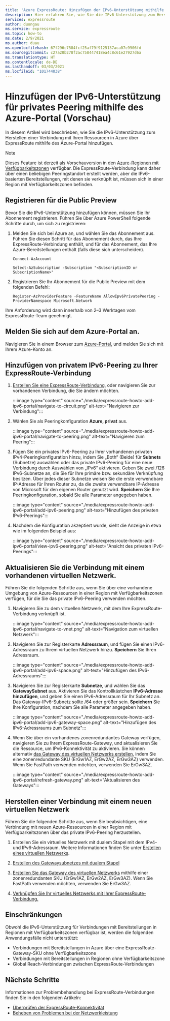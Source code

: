 ```yaml
---
title: 'Azure ExpressRoute: Hinzufügen der IPv6-Unterstützung mithilfe des Azure-Portals'
description: Hier erfahren Sie, wie Sie die IPv6-Unterstützung zum Herstellen einer Verbindung mit Azure-Bereitstellungen mithilfe des Azure-Portals hinzufügen.
services: expressroute
author: duongau
ms.service: expressroute
ms.topic: how-to
ms.date: 2/9/2021
ms.author: duau
ms.openlocfilehash: 67f296c7584fcf25af79f9125137aca07c9906fd
ms.sourcegitcommit: c27a20b278f2ac758447418ea4c8c61e27927d6a
ms.translationtype: HT
ms.contentlocale: de-DE
ms.lasthandoff: 03/03/2021
ms.locfileid: "101744038"
---
```

# <a name="add-ipv6-support-for-private-peering-using-the-azure-portal-preview"></a>Hinzufügen der IPv6-Unterstützung für privates Peering mithilfe des Azure-Portal (Vorschau)

In diesem Artikel wird beschrieben, wie Sie die IPv6-Unterstützung zum Herstellen einer Verbindung mit Ihren Ressourcen in Azure über ExpressRoute mithilfe des Azure-Portal hinzufügen. 

> [!Note]
> Dieses Feature ist derzeit als Vorschauversion in den [Azure-Regionen mit Verfügbarkeitszonen](https://docs.microsoft.com/azure/availability-zones/az-region#azure-regions-with-availability-zones) verfügbar. Die ExpressRoute-Verbindung kann daher über einen beliebigen Peeringstandort erstellt werden, aber die IPv6-basierten Bereitstellungen, mit denen sie verknüpft ist, müssen sich in einer Region mit Verfügbarkeitszonen befinden.

## <a name="register-for-public-preview"></a>Registrieren für die Public Preview
Bevor Sie die IPv6-Unterstützung hinzufügen können, müssen Sie Ihr Abonnement registrieren. Führen Sie über Azure PowerShell folgende Schritte durch, um sich zu registrieren:
1.  Melden Sie sich bei Azure an, und wählen Sie das Abonnement aus. Führen Sie diesen Schritt für das Abonnement durch, das Ihre ExpressRoute-Verbindung enthält, und für das Abonnement, das Ihre Azure-Bereitstellungen enthält (falls diese sich unterscheiden).

    ```azurepowershell-interactive
    Connect-AzAccount 

    Select-AzSubscription -Subscription "<SubscriptionID or SubscriptionName>"
    ```

2. Registrieren Sie Ihr Abonnement für die Public Preview mit dem folgenden Befehl:
    ```azurepowershell-interactive
    Register-AzProviderFeature -FeatureName AllowIpv6PrivatePeering -ProviderNamespace Microsoft.Network
    ```

Ihre Anforderung wird dann innerhalb von 2–3 Werktagen vom ExpressRoute-Team genehmigt.

## <a name="sign-in-to-the-azure-portal"></a>Melden Sie sich auf dem Azure-Portal an.

Navigieren Sie in einem Browser zum [Azure-Portal](https://portal.azure.com), und melden Sie sich mit Ihrem Azure-Konto an.

## <a name="add-ipv6-private-peering-to-your-expressroute-circuit"></a>Hinzufügen von privatem IPv6-Peering zu Ihrer ExpressRoute-Verbindung

1. [Erstellen Sie eine ExpressRoute-Verbindung](https://docs.microsoft.com/azure/expressroute/expressroute-howto-circuit-portal-resource-manager), oder navigieren Sie zur vorhandenen Verbindung, die Sie ändern möchten.

    :::image type="content" source="./media/expressroute-howto-add-ipv6-portal/navigate-to-circuit.png" alt-text="Navigieren zur Verbindung":::

2. Wählen Sie als Peeringkonfiguration **Azure, privat** aus.

    :::image type="content" source="./media/expressroute-howto-add-ipv6-portal/navigate-to-peering.png" alt-text="Navigieren zum Peering":::

3. Fügen Sie ein privates IPv6-Peering zu Ihrer vorhandenen privaten IPv4-Peeringkonfiguration hinzu, indem Sie „Both“ (Beide) für **Subnets** (Subnetze) auswählen oder das private IPv6-Peering für eine neue Verbindung durch Auswählen von „IPv6“ aktivieren. Geben Sie zwei /126 IPv6-Subnetze an, die Sie für Ihre primäre bzw. sekundäre Verknüpfung besitzen. Über jedes dieser Subnetze weisen Sie die erste verwendbare IP-Adresse für Ihren Router zu, da die zweite verwendbare IP-Adresse von Microsoft für den eigenen Router genutzt wird. **Speichern** Sie Ihre Peeringkonfiguration, sobald Sie alle Parameter angegeben haben.

    :::image type="content" source="./media/expressroute-howto-add-ipv6-portal/add-ipv6-peering.png" alt-text="Hinzufügen des privaten IPv6-Peerings":::

4. Nachdem die Konfiguration akzeptiert wurde, sieht die Anzeige in etwa wie im folgenden Beispiel aus:

    :::image type="content" source="./media/expressroute-howto-add-ipv6-portal/view-ipv6-peering.png" alt-text="Ansicht des privaten IPv6-Peerings":::

## <a name="update-your-connection-to-an-existing-virtual-network"></a>Aktualisieren Sie die Verbindung mit einem vorhandenen virtuellen Netzwerk.

Führen Sie die folgenden Schritte aus, wenn Sie über eine vorhandene Umgebung von Azure-Ressourcen in einer Region mit Verfügbarkeitszonen verfügen, für die Sie das private IPv6-Peering verwenden möchten.

1. Navigieren Sie zu dem virtuellen Netzwerk, mit dem Ihre ExpressRoute-Verbindung verknüpft ist.

    :::image type="content" source="./media/expressroute-howto-add-ipv6-portal/navigate-to-vnet.png" alt-text="Navigation zum virtuellen Netzwerk":::

2. Navigieren Sie zur Registerkarte **Adressraum**, und fügen Sie einen IPv6-Adressraum zu Ihrem virtuellen Netzwerk hinzu. **Speichern** Sie Ihren Adressraum.

    :::image type="content" source="./media/expressroute-howto-add-ipv6-portal/add-ipv6-space.png" alt-text="Hinzufügen des IPv6-Adressraums":::

3. Navigieren Sie zur Registerkarte **Subnetze**, und wählen Sie das **GatewaySubnet** aus. Aktivieren Sie das Kontrollkästchen **IPv6-Adresse hinzufügen**, und geben Sie einen IPv6-Adressraum für Ihr Subnetz an. Das Gateway-IPv6-Subnetz sollte /64 oder größer sein. **Speichern** Sie Ihre Konfiguration, nachdem Sie alle Parameter angegeben haben.

    :::image type="content" source="./media/expressroute-howto-add-ipv6-portal/add-ipv6-gateway-space.png" alt-text="Hinzufügen des IPv6-Adressraums zum Subnetz":::

4. Wenn Sie über ein vorhandenes zonenredundantes Gateway verfügen, navigieren Sie zu Ihrem ExpressRoute-Gateway, und aktualisieren Sie die Ressource, um IPv6-Konnektivität zu aktivieren. Sie können alternativ [das Gateway des virtuellen Netzwerks erstellen](https://docs.microsoft.com/azure/expressroute/expressroute-howto-add-gateway-portal-resource-manager), indem Sie eine zonenredundante SKU (ErGw1AZ, ErGw2AZ, ErGw3AZ) verwenden. Wenn Sie FastPath verwenden möchten, verwenden Sie ErGw3AZ.

    :::image type="content" source="./media/expressroute-howto-add-ipv6-portal/refresh-gateway.png" alt-text="Aktualisieren des Gateways":::

## <a name="create-a-connection-to-a-new-virtual-network"></a>Herstellen einer Verbindung mit einem neuen virtuellen Netzwerk

Führen Sie die folgenden Schritte aus, wenn Sie beabsichtigen, eine Verbindung mit neuen Azure-Ressourcen in einer Region mit Verfügbarkeitszonen über das private IPv6-Peering herzustellen.

1. Erstellen Sie ein virtuelles Netzwerk mit dualem Stapel mit dem IPv4- und IPv6-Adressraum. Weitere Informationen finden Sie unter [Erstellen eines virtuellen Netzwerks](https://docs.microsoft.com/azure/virtual-network/quick-create-portal#create-a-virtual-network).

2. [Erstellen des Gatewaysubnetzes mit dualem Stapel](https://docs.microsoft.com/azure/expressroute/expressroute-howto-add-gateway-portal-resource-manager#create-the-gateway-subnet)

3. [Erstellen Sie das Gateway des virtuellen Netzwerks](https://docs.microsoft.com/azure/expressroute/expressroute-howto-add-gateway-portal-resource-manager#create-the-virtual-network-gateway) mithilfe einer zonenredundanten SKU (ErGw1AZ, ErGw2AZ, ErGw3AZ). Wenn Sie FastPath verwenden möchten, verwenden Sie ErGw3AZ.

4. [Verknüpfen Sie Ihr virtuelles Netzwerks mit Ihrer ExpressRoute-Verbindung.](https://docs.microsoft.com/azure/expressroute/expressroute-howto-linkvnet-portal-resource-manager)

## <a name="limitations"></a>Einschränkungen
Obwohl die IPv6-Unterstützung für Verbindungen mit Bereitstellungen in Regionen mit Verfügbarkeitszonen verfügbar ist, werden die folgenden Anwendungsfälle nicht unterstützt:

* Verbindungen mit Bereitstellungen in Azure über eine ExpressRoute-Gateway-SKU ohne Verfügbarkeitszone
* Verbindungen mit Bereitstellungen in Regionen ohne Verfügbarkeitszone
* Global Reach-Verbindungen zwischen ExpressRoute-Verbindungen

## <a name="next-steps"></a>Nächste Schritte

Informationen zur Problembehandlung bei ExpressRoute-Verbindungen finden Sie in den folgenden Artikeln:

* [Überprüfen der ExpressRoute-Konnektivität](expressroute-troubleshooting-expressroute-overview.md)
* [Beheben von Problemen bei der Netzwerkleistung](expressroute-troubleshooting-network-performance.md)
